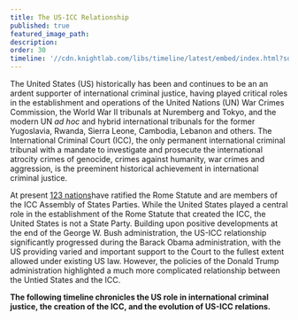 ```yaml
---
title: The US-ICC Relationship
published: true
featured_image_path:
description:
order: 30
timeline: '//cdn.knightlab.com/libs/timeline/latest/embed/index.html?source=0AtZ5yV_Pso2idDZQRXNfUzQxd3JTQzhhMXg5UEpVYmc&font=Bevan-PotanoSans&maptype=toner&lang=en&height=900'
---
```


The United States (US) historically has been and continues to be an an ardent supporter of international criminal justice, having played critical roles in the establishment and operations of the United Nations (UN) War Crimes Commission, the World War II tribunals at Nuremberg and Tokyo, and the modern UN *ad hoc* and hybrid international tribunals for the former Yugoslavia, Rwanda, Sierra Leone, Cambodia, Lebanon and others. The International Criminal Court (ICC), the only permanent international criminal tribunal with a mandate to investigate and prosecute the international atrocity crimes of genocide, crimes against humanity, war crimes and aggression, is the preeminent historical achievement in international criminal justice.

At present [123 nations](https://asp.icc-cpi.int/en_menus/asp/states%20parties/pages/the%20states%20parties%20to%20the%20rome%20statute.aspx)have ratified the Rome Statute and are members of the ICC Assembly of States Parties. While the United States played a central role in the establishment of the Rome Statute that created the ICC, the United States is not a State Party. Building upon positive developments at the end of the George W. Bush administration, the US-ICC relationship significantly progressed during the Barack Obama administration, with the US providing varied and important support to the Court to the fullest extent allowed under existing US law. However, the policies of the Donald Trump administration highlighted a much more complicated relationship between the Untied States and the ICC.

**The following timeline chronicles the US role in international criminal justice, the creation of the ICC, and the evolution of US-ICC relations.**
